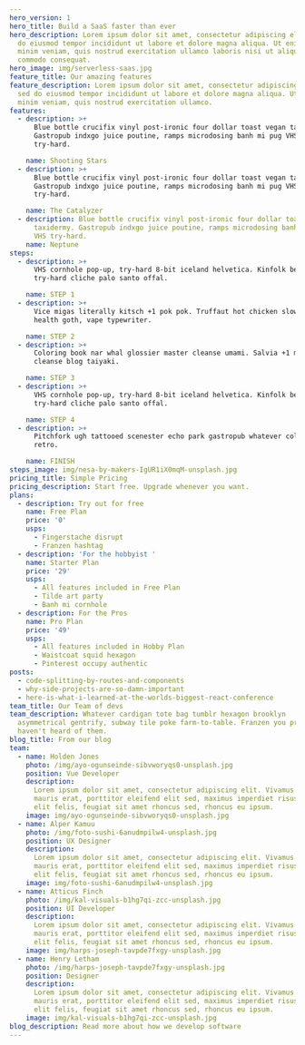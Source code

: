 ```yaml
---
hero_version: 1
hero_title: Build a SaaS faster than ever
hero_description: Lorem ipsum dolor sit amet, consectetur adipiscing elit, sed
  do eiusmod tempor incididunt ut labore et dolore magna aliqua. Ut enim ad
  minim veniam, quis nostrud exercitation ullamco laboris nisi ut aliquip ex ea
  commodo consequat.
hero_image: img/serverless-saas.jpg
feature_title: Our amazing features
feature_description: Lorem ipsum dolor sit amet, consectetur adipiscing elit,
  sed do eiusmod tempor incididunt ut labore et dolore magna aliqua. Ut enim ad
  minim veniam, quis nostrud exercitation ullamco.
features:
  - description: >+
      Blue bottle crucifix vinyl post-ironic four dollar toast vegan taxidermy.
      Gastropub indxgo juice poutine, ramps microdosing banh mi pug VHS
      try-hard.

    name: Shooting Stars
  - description: >+
      Blue bottle crucifix vinyl post-ironic four dollar toast vegan taxidermy.
      Gastropub indxgo juice poutine, ramps microdosing banh mi pug VHS
      try-hard.

    name: The Catalyzer
  - description: Blue bottle crucifix vinyl post-ironic four dollar toast vegan
      taxidermy. Gastropub indxgo juice poutine, ramps microdosing banh mi pug
      VHS try-hard.
    name: Neptune
steps:
  - description: >+
      VHS cornhole pop-up, try-hard 8-bit iceland helvetica. Kinfolk bespoke
      try-hard cliche palo santo offal.

    name: STEP 1
  - description: >+
      Vice migas literally kitsch +1 pok pok. Truffaut hot chicken slow-carb
      health goth, vape typewriter.

    name: STEP 2
  - description: >+
      Coloring book nar whal glossier master cleanse umami. Salvia +1 master
      cleanse blog taiyaki.

    name: STEP 3
  - description: >+
      VHS cornhole pop-up, try-hard 8-bit iceland helvetica. Kinfolk bespoke
      try-hard cliche palo santo offal.

    name: STEP 4
  - description: >+
      Pitchfork ugh tattooed scenester echo park gastropub whatever cold-pressed
      retro.

    name: FINISH
steps_image: img/nesa-by-makers-IgUR1iX0mqM-unsplash.jpg
pricing_title: Simple Pricing
pricing_description: Start free. Upgrade whenever you want.
plans:
  - description: Try out for free
    name: Free Plan
    price: '0'
    usps:
      - Fingerstache disrupt
      - Franzen hashtag
  - description: 'For the hobbyist '
    name: Starter Plan
    price: '29'
    usps:
      - All features included in Free Plan
      - Tilde art party
      - Banh mi cornhole
  - description: For the Pros
    name: Pro Plan
    price: '49'
    usps:
      - All features included in Hobby Plan
      - Waistcoat squid hexagon
      - Pinterest occupy authentic
posts:
  - code-splitting-by-routes-and-components
  - why-side-projects-are-so-damn-important
  - here-is-what-i-learned-at-the-worlds-biggest-react-conference
team_title: Our Team of devs
team_description: Whatever cardigan tote bag tumblr hexagon brooklyn
  asymmetrical gentrify, subway tile poke farm-to-table. Franzen you probably
  haven't heard of them.
blog_title: From our blog
team:
  - name: Holden Jones
    photo: /img/ayo-ogunseinde-sibvworyqs0-unsplash.jpg
    position: Vue Developer
    description:
      Lorem ipsum dolor sit amet, consectetur adipiscing elit. Vivamus
      mauris erat, porttitor eleifend elit sed, maximus imperdiet risus. Cras
      elit felis, feugiat sit amet rhoncus sed, rhoncus eu ipsum.
    image: img/ayo-ogunseinde-sibvworyqs0-unsplash.jpg
  - name: Alper Kamuu
    photo: /img/foto-sushi-6anudmpilw4-unsplash.jpg
    position: UX Designer
    description:
      Lorem ipsum dolor sit amet, consectetur adipiscing elit. Vivamus
      mauris erat, porttitor eleifend elit sed, maximus imperdiet risus. Cras
      elit felis, feugiat sit amet rhoncus sed, rhoncus eu ipsum.
    image: img/foto-sushi-6anudmpilw4-unsplash.jpg
  - name: Atticus Finch
    photo: /img/kal-visuals-b1hg7qi-zcc-unsplash.jpg
    position: UI Developer
    description:
      Lorem ipsum dolor sit amet, consectetur adipiscing elit. Vivamus
      mauris erat, porttitor eleifend elit sed, maximus imperdiet risus. Cras
      elit felis, feugiat sit amet rhoncus sed, rhoncus eu ipsum.
    image: img/harps-joseph-tavpde7fxgy-unsplash.jpg
  - name: Henry Letham
    photo: /img/harps-joseph-tavpde7fxgy-unsplash.jpg
    position: Designer
    description:
      Lorem ipsum dolor sit amet, consectetur adipiscing elit. Vivamus
      mauris erat, porttitor eleifend elit sed, maximus imperdiet risus. Cras
      elit felis, feugiat sit amet rhoncus sed, rhoncus eu ipsum.
    image: img/kal-visuals-b1hg7qi-zcc-unsplash.jpg
blog_description: Read more about how we develop software
---
```

